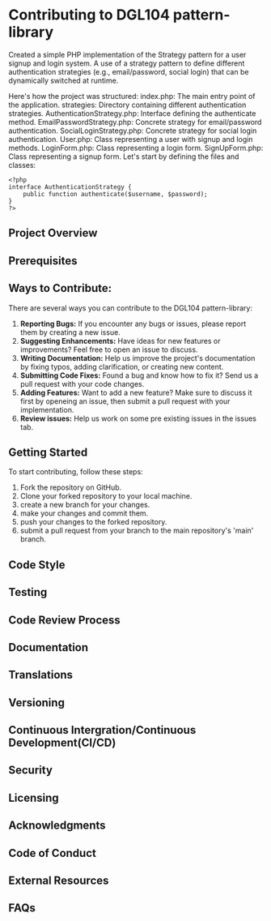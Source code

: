 # Contributing to DGL104 pattern-library
Created a simple PHP implementation of the Strategy pattern for a user signup and login system. A use of a strategy pattern to define different authentication strategies (e.g., email/password, social login) that can be dynamically switched at runtime.

Here's how the project was structured:
index.php: The main entry point of the application.
strategies: Directory containing different authentication strategies.
AuthenticationStrategy.php: Interface defining the authenticate method.
EmailPasswordStrategy.php: Concrete strategy for email/password authentication.
SocialLoginStrategy.php: Concrete strategy for social login authentication.
User.php: Class representing a user with signup and login methods.
LoginForm.php: Class representing a login form.
SignUpForm.php: Class representing a signup form.
Let's start by defining the files and classes:

```
<?php
interface AuthenticationStrategy {
    public function authenticate($username, $password);
}
?>
```


## Project Overview  

## Prerequisites  

## Ways to Contribute:  
There are several ways you can contribute to the DGL104 pattern-library:  

1. **Reporting Bugs:** If you encounter any bugs or issues, please report them by creating a new issue.  
2. **Suggesting Enhancements:** Have ideas for new features or improvements? Feel free to open an issue to discuss.
3. **Writing Documentation:** Help us improve the project's documentation by fixing typos, adding clarification, or creating new content.
4. **Submitting Code Fixes:** Found a bug and know how to fix it? Send us a pull request with your code changes.
5. **Adding Features:** Want to add a new feature? Make sure to discuss it first by openeing an issue, then submit a pull request with your implementation.
6. **Review issues:** Help us work on some pre existing issues in the issues tab.

## Getting Started  
To start contributing, follow these steps:  

1. Fork the repository on GitHub.
2. Clone your forked repository to your local machine.
3. create a new branch for your changes.
4. make your changes and commit them.
5. push your changes to the forked repository.
6. submit a pull request from your branch to the main repository's 'main' branch.

## Code Style  

## Testing  

## Code Review Process  

## Documentation  

## Translations  

## Versioning

## Continuous Intergration/Continuous Development(CI/CD)

## Security

## Licensing  

## Acknowledgments

## Code of Conduct 

## External Resources

## FAQs


